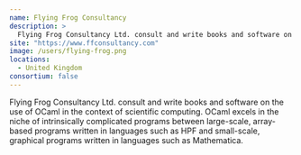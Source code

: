 ```yaml
---
name: Flying Frog Consultancy
description: > 
  Flying Frog Consultancy Ltd. consult and write books and software on the use of OCaml in the context of scientific computing.
site: "https://www.ffconsultancy.com"
image: /users/flying-frog.png
locations: 
  - United Kingdom
consortium: false
---
```


Flying Frog Consultancy Ltd. consult and write books and software on the use of OCaml in the context of scientific computing. OCaml excels in the niche of intrinsically complicated programs between large-scale, array-based programs written in languages such as HPF and small-scale, graphical programs written in languages such as Mathematica.
